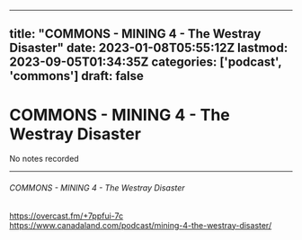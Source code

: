 
---
title: "COMMONS - MINING 4 - The Westray Disaster"
date: 2023-01-08T05:55:12Z
lastmod: 2023-09-05T01:34:35Z
categories: ['podcast', 'commons']
draft: false
---


# COMMONS - MINING 4 - The Westray Disaster

No notes recorded

- - -
###### COMMONS - MINING 4 - The Westray Disaster

https://overcast.fm/+7ppfui-7c  
https://www.canadaland.com/podcast/mining-4-the-westray-disaster/

<!-- #public #podcast #commons -->

<!-- {BearID:F769EDF1-2922-48CF-AFFD-169AD4993C4A-28016-00002D980EA79681} -->
